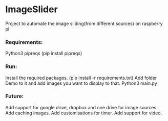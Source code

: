 # ImageSlider
Project to automate the image sliding(from different sources) on raspberry pi

### Requirements:
Python3
pipreqs (pip install pipreqs)


### Run:
Install the required packages. (pip install -r requirements.txt)
Add folder Demo to it and add images you want to display to that.
Python3 main.py


### Future:
Add support for google drive, dropbox and one drive for image sources.
Add caching images.
Add customisations for timer.
Add support for video.


